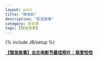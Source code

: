 ```yaml
---
layout: post
title: "微电影"
description: "影音故事"
category: 总目录
tags: [银发故事]
---
```

{% include JB/setup %}

[**【银发故事】台北电影节最佳短片：我爱恰恰**](http://mp.weixin.qq.com/s?__biz=MzA5MjE1ODE3NQ==&mid=202492265&idx=1&sn=390e6ac15dc65ea5c04aad092049532b#rd) 
